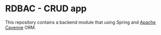 # RDBAC - CRUD app
 
This repository contains a backend module that using Spring and <a href="https://cayenne.apache.org/">Apache Cayenne</a> ORM.
